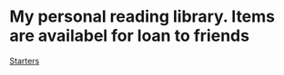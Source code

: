 # My personal reading library. Items are availabel for loan to friends


[Starters](https://www.rationalDom.com/start#psychology-of-bdsm)
